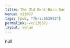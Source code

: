 ```yaml
---
title: The Old Kent Barn Bar
venue: v13037
tags: [pub, "fhrs:552992"]
permalink: /v/13037/
layout: venue
---
```

null